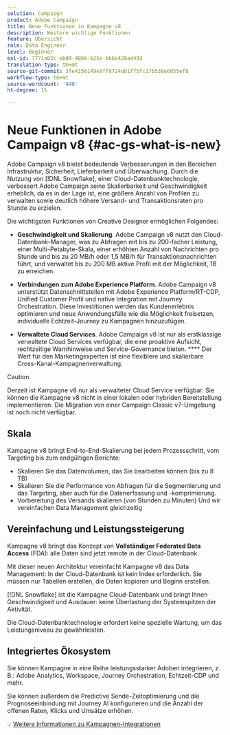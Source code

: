 ```yaml
---
solution: Campaign
product: Adobe Campaign
title: Neue Funktionen in Kampagne v8
description: Weitere wichtige Funktionen
feature: Übersicht
role: Data Engineer
level: Beginner
exl-id: 7771a02c-ebd4-48b6-b25e-6b6e420ad493
translation-type: tm+mt
source-git-commit: 3fe4156149e9ff8724dd1ff5fc17b538e6055ef8
workflow-type: tm+mt
source-wordcount: '440'
ht-degree: 1%

---
```


# Neue Funktionen in Adobe Campaign v8 {#ac-gs-what-is-new}

Adobe Campaign v8 bietet bedeutende Verbesserungen in den Bereichen Infrastruktur, Sicherheit, Lieferbarkeit und Überwachung. Durch die Nutzung von [!DNL Snowflake], einer Cloud-Datenbanktechnologie, verbessert Adobe Campaign seine Skalierbarkeit und Geschwindigkeit erheblich, da es in der Lage ist, eine größere Anzahl von Profilen zu verwalten sowie deutlich höhere Versand- und Transaktionsraten pro Stunde zu erzielen.

Die wichtigsten Funktionen von Creative Designer ermöglichen Folgendes:

* **Geschwindigkeit und Skalierung**. Adobe Campaign v8 nutzt den Cloud-Datenbank-Manager, was zu Abfragen mit bis zu 200-facher Leistung, einer Multi-Petabyte-Skala, einer erhöhten Anzahl von Nachrichten pro Stunde und bis zu 20 MB/h oder 1,5 MB/h für Transaktionsnachrichten führt, und verwaltet bis zu 200 MB aktive Profil mit der Möglichkeit, 1B zu erreichen.

* **Verbindungen zum Adobe Experience Platform**. Adobe Campaign v8 unterstützt Datenschnittstellen mit Adobe Experience Platform/RT-CDP, Unified Customer Profil und native Integration mit Journey Orchestration. Diese Investitionen werden das Kundenerlebnis optimieren und neue Anwendungsfälle wie die Möglichkeit freisetzen, individuelle Echtzeit-Journey zu Kampagnen hinzuzufügen.

* **Verwaltete Cloud Services**. Adobe Campaign v8 ist nur als erstklassige verwaltete Cloud Services verfügbar, die eine proaktive Aufsicht, rechtzeitige Warnhinweise und Service-Governance bieten. **** Der Wert für den Marketingexperten ist eine flexiblere und skalierbare Cross-Kanal-Kampagnenverwaltung.

>[!CAUTION]
>
>Derzeit ist Kampagne v8 nur als verwalteter Cloud Service verfügbar. Sie können die Kampagne v8 nicht in einer lokalen oder hybriden Bereitstellung implementieren. Die Migration von einer Campaign Classic v7-Umgebung ist noch nicht verfügbar.


## Skala

Kampagne v8 bringt End-to-End-Skalierung bei jedem Prozessschritt, vom Targeting bis zum endgültigen Berichte:

* Skalieren Sie das Datenvolumen, das Sie bearbeiten können (bis zu 8 TB)
* Skalieren Sie die Performance von Abfragen für die Segmentierung und das Targeting, aber auch für die Datenerfassung und -komprimierung.
* Vorbereitung des Versands skalieren (von Stunden zu Minuten)
Und wir vereinfachen Data Management gleichzeitig

## Vereinfachung und Leistungssteigerung

Kampagne v8 bringt das Konzept von **Vollständiger Federated Data Access** (FDA): alle Daten sind jetzt remote in der Cloud-Datenbank.

Mit dieser neuen Architektur vereinfacht Kampagne v8 das Data Management: In der Cloud-Datenbank ist kein Index erforderlich. Sie müssen nur Tabellen erstellen, die Daten kopieren und Beginn erstellen.

[!DNL Snowflake] ist die Kampagne Cloud-Datenbank und bringt Ihnen Geschwindigkeit und Ausdauer: keine Überlastung der Systemspitzen der Aktivität.

Die Cloud-Datenbanktechnologie erfordert keine spezielle Wartung, um das Leistungsniveau zu gewährleisten.

## Integriertes Ökosystem

Sie können Kampagne in eine Reihe leistungsstarker Adoben integrieren, z. B.: Adobe Analytics, Workspace, Journey Orchestration, Echtzeit-CDP und mehr.

Sie können außerdem die Predictive Sende-Zeitoptimierung und die Prognoseeinbindung mit Journey AI konfigurieren und die Anzahl der offenen Raten, Klicks und Umsätze erhöhen.

:bulb: [Weitere Informationen zu Kampagnen-Integrationen](../connect/integration.md)

